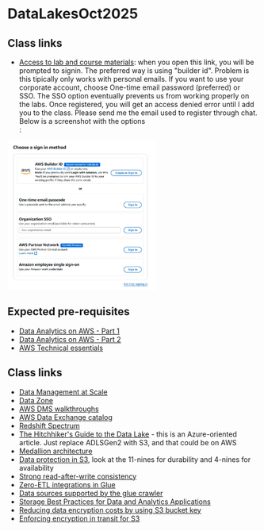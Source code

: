 # DataLakesOct2025
## Class links
- [Access to lab and course materials](https://us-east-1.student.classrooms.aws.training/class/bsE2T5jwreefEnZX1TSNEh): when you open this link, you will be prompted to signin. The preferred way is using "builder id". Problem is this tipically only works with personal emails. If you want to use your corporate account, choose One-time email password (preferred) or SSO. The SSO option eventually prevents us from working properly on the labs. Once registered, you will get an access denied error until I add you to the class. Please send me the email used to register through chat. Below is a screenshot with the options<br>:
<img src="./lab-login.jpg" alt="login options" width="300" height="300"/>

## Expected pre-requisites
- [Data Analytics on AWS - Part 1](https://skillbuilder.aws/learn/UBHK3M9YGK/fundamentals-of-analytics-on-aws--part-1/6W9DN7W5JG)
- [Data Analytics on AWS - Part 2](https://skillbuilder.aws/learn/3CYAKC9X7J/fundamentals-of-analytics-on-aws--part-2/PSWJMV61JC)
- [AWS Technical essentials](https://skillbuilder.aws/learn/K8C2FNZM6X/aws-technical-essentials/N7Q3SXQCDY)

## Class links
- [Data Management at Scale](https://www.amazon.com/Data-Management-Scale-Enterprise-Architecture/dp/149205478X)
- [Data Zone](https://aws.amazon.com/datazone/)
- [AWS DMS walkthroughs](https://docs.aws.amazon.com/dms/latest/sbs/dms-sbs-welcome.html)
- [AWS Data Exchange catalog](https://aws.amazon.com/marketplace/search/results?ref_=adx_hp_hr_brw&trk=adx_hp_hr_brw&category=d5a43d97-558f-4be7-8543-cce265fe6d9d&FULFILLMENT_OPTION_TYPE=DATA_EXCHANGE&filters=FULFILLMENT_OPTION_TYPE)
- [Redshift Spectrum](https://docs.aws.amazon.com/redshift/latest/dg/c-getting-started-using-spectrum.html)
- [The Hitchhiker's Guide to the Data Lake](https://azure.github.io/Storage/docs/analytics/hitchhikers-guide-to-the-datalake/) - this is an Azure-oriented article. Just replace ADLSGen2 with S3, and that could be on AWS
- [Medallion architecture](https://docs.databricks.com/aws/en/lakehouse/medallion)
- [Data protection in S3](https://docs.aws.amazon.com/AmazonS3/latest/userguide/DataDurability.html), look at the 11-nines for durability and 4-nines for availability
- [Strong read-after-write consistency](https://aws.amazon.com/blogs/aws/amazon-s3-update-strong-read-after-write-consistency/)
- [Zero-ETL integrations in Glue](https://docs.aws.amazon.com/glue/latest/dg/zero-etl-using.html)
- [Data sources supported by the glue crawler](https://docs.aws.amazon.com/glue/latest/dg/crawler-data-stores.html)
- [Storage Best Practices for Data and Analytics Applications](https://docs.aws.amazon.com/whitepapers/latest/building-data-lakes/building-data-lake-aws.html)
- [Reducing data encryption costs by using S3 bucket key](https://aws.amazon.com/blogs/storage/reducing-aws-key-management-service-costs-by-up-to-99-with-s3-bucket-keys/)
- [Enforcing encryption in transit for S3](https://repost.aws/knowledge-center/s3-enforce-modern-tls)
